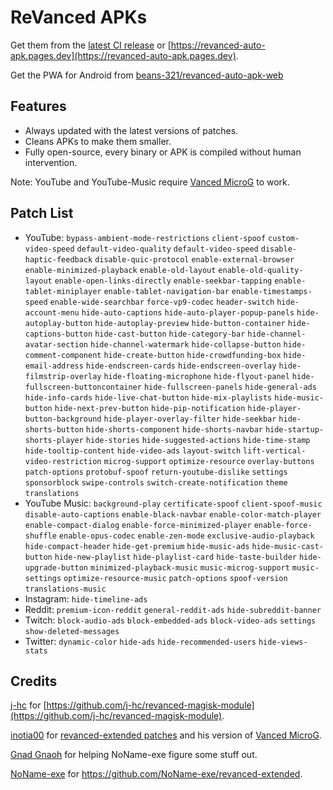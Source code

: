 # ReVanced APKs

Get them from the [latest CI release](https://github.com/Kryptos-123/revanced-auto-apk/releases/latest) or [https://revanced-auto-apk.pages.dev](https://revanced-auto-apk.pages.dev).

Get the PWA for Android from [beans-321/revanced-auto-apk-web](https://github.com/beans-321/revanced-auto-apk-web/releases/latest)

## Features
 * Always updated with the latest versions of patches.
 * Cleans APKs to make them smaller.
 * Fully open-source, every binary or APK is compiled without human intervention.

Note: YouTube and YouTube-Music require [Vanced MicroG](https://github.com/inotia00/VancedMicroG/releases/latest) to work.

## Patch List

- YouTube: `bypass-ambient-mode-restrictions` `client-spoof` `custom-video-speed` `default-video-quality` `default-video-speed` `disable-haptic-feedback` `disable-quic-protocol` `enable-external-browser` `enable-minimized-playback` `enable-old-layout` `enable-old-quality-layout` `enable-open-links-directly` `enable-seekbar-tapping` `enable-tablet-miniplayer` `enable-tablet-navigation-bar` `enable-timestamps-speed` `enable-wide-searchbar` `force-vp9-codec` `header-switch` `hide-account-menu` `hide-auto-captions` `hide-auto-player-popup-panels` `hide-autoplay-button` `hide-autoplay-preview` `hide-button-container` `hide-captions-button` `hide-cast-button` `hide-category-bar` `hide-channel-avatar-section` `hide-channel-watermark` `hide-collapse-button` `hide-comment-component` `hide-create-button` `hide-crowdfunding-box` `hide-email-address` `hide-endscreen-cards` `hide-endscreen-overlay` `hide-filmstrip-overlay` `hide-floating-microphone` `hide-flyout-panel` `hide-fullscreen-buttoncontainer` `hide-fullscreen-panels` `hide-general-ads` `hide-info-cards` `hide-live-chat-button` `hide-mix-playlists` `hide-music-button` `hide-next-prev-button` `hide-pip-notification` `hide-player-button-background` `hide-player-overlay-filter` `hide-seekbar` `hide-shorts-button` `hide-shorts-component` `hide-shorts-navbar` `hide-startup-shorts-player` `hide-stories` `hide-suggested-actions` `hide-time-stamp` `hide-tooltip-content` `hide-video-ads` `layout-switch` `lift-vertical-video-restriction` `microg-support` `optimize-resource` `overlay-buttons` `patch-options` `protobuf-spoof` `return-youtube-dislike` `settings` `sponsorblock` `swipe-controls` `switch-create-notification` `theme` `translations` 
- YouTube Music: `background-play` `certificate-spoof` `client-spoof-music` `disable-auto-captions` `enable-black-navbar` `enable-color-match-player` `enable-compact-dialog` `enable-force-minimized-player` `enable-force-shuffle` `enable-opus-codec` `enable-zen-mode` `exclusive-audio-playback` `hide-compact-header` `hide-get-premium` `hide-music-ads` `hide-music-cast-button` `hide-new-playlist` `hide-playlist-card` `hide-taste-builder` `hide-upgrade-button` `minimized-playback-music` `music-microg-support` `music-settings` `optimize-resource-music` `patch-options` `spoof-version` `translations-music` 
- Instagram: `hide-timeline-ads` 
- Reddit: `premium-icon-reddit` `general-reddit-ads` `hide-subreddit-banner` 
- Twitch: `block-audio-ads` `block-embedded-ads` `block-video-ads` `settings` `show-deleted-messages` 
- Twitter: `dynamic-color` `hide-ads` `hide-recommended-users` `hide-views-stats` 

## Credits
[j-hc](https://github.com/j-hc) for [https://github.com/j-hc/revanced-magisk-module](https://github.com/j-hc/revanced-magisk-module).

[inotia00](https://github.com/inotia00) for [revanced-extended patches](https://github.com/inotia00/revanced-patches/tree/revanced-extended) and his version of [Vanced MicroG](https://github.com/inotia00/VancedMicroG).

[Gnad Gnaoh](https://github.com/gnadgnaoh) for helping NoName-exe figure some stuff out.

[NoName-exe](https://github.com/NoName-exe/) for https://github.com/NoName-exe/revanced-extended.
